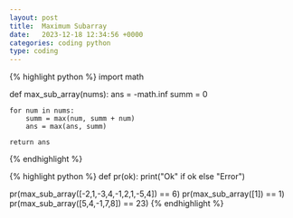 ```yaml
---
layout: post
title:  Maximum Subarray
date:   2023-12-18 12:34:56 +0000
categories: coding python
type: coding
---
```

{% highlight python %}
import math

def max_sub_array(nums):
    ans = -math.inf
    summ = 0

    for num in nums:
        summ = max(num, summ + num)
        ans = max(ans, summ)

    return ans
{% endhighlight %}

{% highlight python %}
def pr(ok): print("Ok" if ok else "Error")

pr(max_sub_array([-2,1,-3,4,-1,2,1,-5,4]) == 6)
pr(max_sub_array([1]) == 1)
pr(max_sub_array([5,4,-1,7,8]) == 23)
{% endhighlight %}